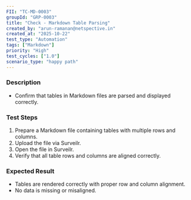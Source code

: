 ```yaml
---
FII: "TC-MD-0003"
groupId: "GRP-0003"
title: "Check - Markdown Table Parsing"
created_by: "arun-ramanan@netspective.in"
created_at: "2025-10-22"
test_type: "Automation"
tags: ["Markdown"]
priority: "High"
test_cycles: ["1.0"]
scenario_type: "happy path"
---
```

### Description
- Confirm that tables in Markdown files are parsed and displayed correctly.

### Test Steps
1. Prepare a Markdown file containing tables with multiple rows and columns.  
2. Upload the file via Surveilr.  
3. Open the file in Surveilr.  
4. Verify that all table rows and columns are aligned correctly.

### Expected Result
- Tables are rendered correctly with proper row and column alignment.  
- No data is missing or misaligned.
